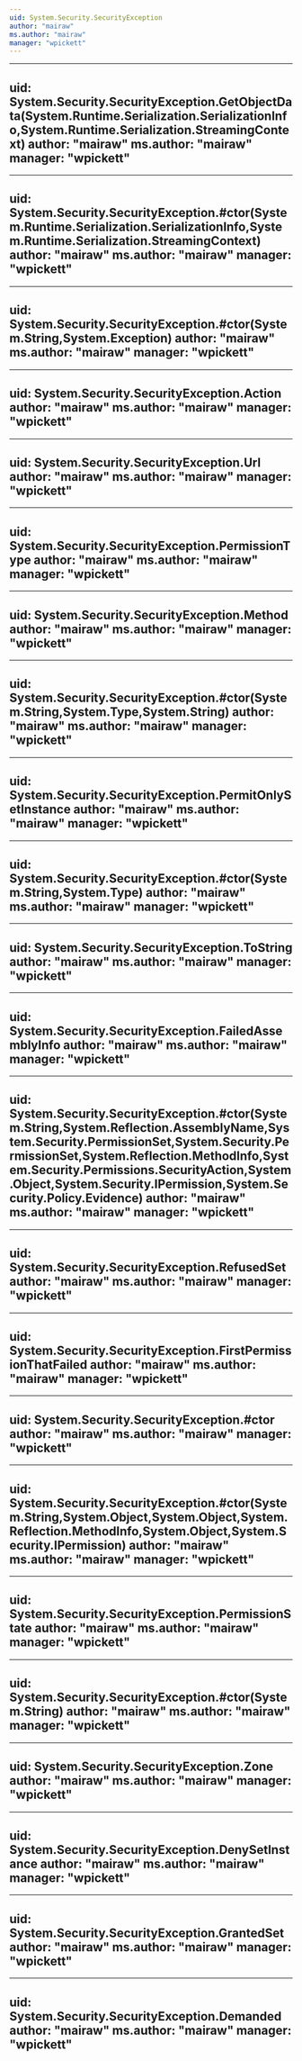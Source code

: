 ```yaml
---
uid: System.Security.SecurityException
author: "mairaw"
ms.author: "mairaw"
manager: "wpickett"
---
```


---
uid: System.Security.SecurityException.GetObjectData(System.Runtime.Serialization.SerializationInfo,System.Runtime.Serialization.StreamingContext)
author: "mairaw"
ms.author: "mairaw"
manager: "wpickett"
---

---
uid: System.Security.SecurityException.#ctor(System.Runtime.Serialization.SerializationInfo,System.Runtime.Serialization.StreamingContext)
author: "mairaw"
ms.author: "mairaw"
manager: "wpickett"
---

---
uid: System.Security.SecurityException.#ctor(System.String,System.Exception)
author: "mairaw"
ms.author: "mairaw"
manager: "wpickett"
---

---
uid: System.Security.SecurityException.Action
author: "mairaw"
ms.author: "mairaw"
manager: "wpickett"
---

---
uid: System.Security.SecurityException.Url
author: "mairaw"
ms.author: "mairaw"
manager: "wpickett"
---

---
uid: System.Security.SecurityException.PermissionType
author: "mairaw"
ms.author: "mairaw"
manager: "wpickett"
---

---
uid: System.Security.SecurityException.Method
author: "mairaw"
ms.author: "mairaw"
manager: "wpickett"
---

---
uid: System.Security.SecurityException.#ctor(System.String,System.Type,System.String)
author: "mairaw"
ms.author: "mairaw"
manager: "wpickett"
---

---
uid: System.Security.SecurityException.PermitOnlySetInstance
author: "mairaw"
ms.author: "mairaw"
manager: "wpickett"
---

---
uid: System.Security.SecurityException.#ctor(System.String,System.Type)
author: "mairaw"
ms.author: "mairaw"
manager: "wpickett"
---

---
uid: System.Security.SecurityException.ToString
author: "mairaw"
ms.author: "mairaw"
manager: "wpickett"
---

---
uid: System.Security.SecurityException.FailedAssemblyInfo
author: "mairaw"
ms.author: "mairaw"
manager: "wpickett"
---

---
uid: System.Security.SecurityException.#ctor(System.String,System.Reflection.AssemblyName,System.Security.PermissionSet,System.Security.PermissionSet,System.Reflection.MethodInfo,System.Security.Permissions.SecurityAction,System.Object,System.Security.IPermission,System.Security.Policy.Evidence)
author: "mairaw"
ms.author: "mairaw"
manager: "wpickett"
---

---
uid: System.Security.SecurityException.RefusedSet
author: "mairaw"
ms.author: "mairaw"
manager: "wpickett"
---

---
uid: System.Security.SecurityException.FirstPermissionThatFailed
author: "mairaw"
ms.author: "mairaw"
manager: "wpickett"
---

---
uid: System.Security.SecurityException.#ctor
author: "mairaw"
ms.author: "mairaw"
manager: "wpickett"
---

---
uid: System.Security.SecurityException.#ctor(System.String,System.Object,System.Object,System.Reflection.MethodInfo,System.Object,System.Security.IPermission)
author: "mairaw"
ms.author: "mairaw"
manager: "wpickett"
---

---
uid: System.Security.SecurityException.PermissionState
author: "mairaw"
ms.author: "mairaw"
manager: "wpickett"
---

---
uid: System.Security.SecurityException.#ctor(System.String)
author: "mairaw"
ms.author: "mairaw"
manager: "wpickett"
---

---
uid: System.Security.SecurityException.Zone
author: "mairaw"
ms.author: "mairaw"
manager: "wpickett"
---

---
uid: System.Security.SecurityException.DenySetInstance
author: "mairaw"
ms.author: "mairaw"
manager: "wpickett"
---

---
uid: System.Security.SecurityException.GrantedSet
author: "mairaw"
ms.author: "mairaw"
manager: "wpickett"
---

---
uid: System.Security.SecurityException.Demanded
author: "mairaw"
ms.author: "mairaw"
manager: "wpickett"
---
